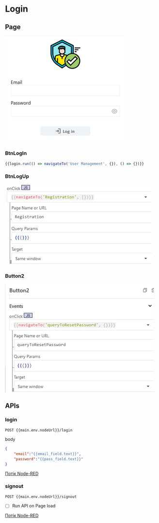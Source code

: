 # Login

## Page

![image-20230515165744938](media/image-20230515165744938.png)

### BtnLogIn

```js
{{login.run(() => navigateTo('User Management', {}), () => {})}}
```

### BtnLogUp

![image-20230515172313795](media/image-20230515172313795.png)

### Button2

![image-20230515172641295](media/image-20230515172641295.png)

## APIs

### login

```
POST {{main.env.nodeUrl}}/login
```

body

```json
{
	"email":"{{email_field.text}}",
	"password":"{{pass_field.text}}"
}
```

[Потік Node-RED](node_login.md)

### signout

```
POST {{main.env.nodeUrl}}/signout
```

- [ ] Run API on Page load

[Потік Node-RED](node_signout.md)